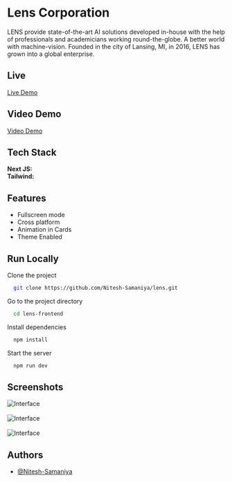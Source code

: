 # Lens Corporation

LENS provide state-of-the-art AI solutions developed in-house with the help of professionals and academicians working round-the-globe. A better world with machine-vision. Founded in the city of Lansing, MI, in 2016, LENS has grown into a global enterprise.

## Live

[Live Demo](https://lens-gold.vercel.app/)

## Video Demo

[Video Demo](https://drive.google.com/file/d/1dbKJUEF1ghB1LYQW6Oa2CknoqklIA4VI/view)

## Tech Stack

**Next JS:** 
<br/>
**Tailwind:** 

## Features

- Fullscreen mode
- Cross platform
- Animation in Cards
- Theme Enabled

## Run Locally

Clone the project

```bash
  git clone https://github.com/Nitesh-Samaniya/lens.git
```

Go to the project directory

```bash
  cd lens-frontend
```

Install dependencies

```bash
  npm install
```

Start the server

```bash
  npm run dev
```

## Screenshots

![Interface](https://masai-course.s3.ap-south-1.amazonaws.com/editor/uploads/2024-05-11/Screenshot%202024-05-11%20101939_408562.png)
<br />
<br />
![Interface](https://masai-course.s3.ap-south-1.amazonaws.com/editor/uploads/2024-05-11/Screenshot%202024-05-11%20102157_843947.png)
<br />
<br />
![Interface](https://masai-course.s3.ap-south-1.amazonaws.com/editor/uploads/2024-05-11/Screenshot%202024-05-11%20102409_366792.png)


## Authors

- [@Nitesh-Samaniya](https://github.com/Nitesh-Samaniya)

